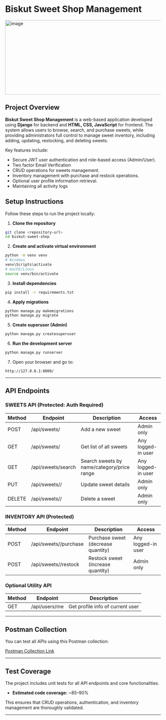 
# Biskut Sweet Shop Management

<img width="1597" height="240" alt="image" src="https://github.com/user-attachments/assets/82f86307-2d08-4aa0-8dc5-ea3826917c79" />


## Project Overview
**Biskut Sweet Shop Management** is a web-based application developed using **Django** for backend and **HTML, CSS, JavaScript** for frontend. The system allows users to browse, search, and purchase sweets, while providing administrators full control to manage sweet inventory, including adding, updating, restocking, and deleting sweets. 

Key features include:
- Secure JWT user authentication and role-based access (Admin/User).
- Two factor Email Verification
- CRUD operations for sweets management.
- Inventory management with purchase and restock operations.
- Optional user profile information retrieval.
- Maintaining all activity logs


## Setup Instructions

Follow these steps to run the project locally:

1. **Clone the repository**
```bash
git clone <repository-url>
cd biskut-sweet-shop
````

2. **Create and activate virtual environment**

```bash
python -m venv venv
# Windows
venv\Scripts\activate
# macOS/Linux
source venv/bin/activate
```

3. **Install dependencies**

```bash
pip install -r requirements.txt
```

4. **Apply migrations**

```bash
python manage.py makemigrations
python manage.py migrate
```

5. **Create superuser (Admin)**

```bash
python manage.py createsuperuser
```

6. **Run the development server**

```bash
python manage.py runserver
```

7. Open your browser and go to:

```
http://127.0.0.1:8000/
```

---

## API Endpoints

### SWEETS API (Protected: Auth Required)

| Method | Endpoint           | Description                                | Access             |
| ------ | ------------------ | ------------------------------------------ | ------------------ |
| POST   | /api/sweets/       | Add a new sweet                            | Admin only         |
| GET    | /api/sweets/       | Get list of all sweets                     | Any logged-in user |
| GET    | /api/sweets/search | Search sweets by name/category/price range | Any logged-in user |
| PUT    | /api/sweets/<id>/  | Update sweet details                       | Admin only         |
| DELETE | /api/sweets/<id>/  | Delete a sweet                             | Admin only         |

### INVENTORY API (Protected)

| Method | Endpoint                  | Description                        | Access             |
| ------ | ------------------------- | ---------------------------------- | ------------------ |
| POST   | /api/sweets/<id>/purchase | Purchase sweet (decrease quantity) | Any logged-in user |
| POST   | /api/sweets/<id>/restock  | Restock sweet (increase quantity)  | Admin only         |

### Optional Utility API

| Method | Endpoint      | Description                      |
| ------ | ------------- | -------------------------------- |
| GET    | /api/users/me | Get profile info of current user |

---

## Postman Collection

You can test all APIs using this Postman collection:

[Postman Collection Link](https://www.postman.com/virtual-events/workspace/buiskut/collection/41464244-a36a28e7-7c3c-4bb8-8459-55de4641ff2a?action=share&creator=41464244)

---

## Test Coverage

The project includes unit tests for all API endpoints and core functionalities.

* **Estimated code coverage:** \~85–90%

This ensures that CRUD operations, authentication, and inventory management are thoroughly validated.

---

